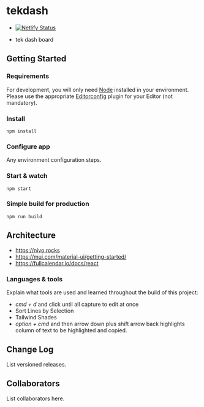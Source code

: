 # tekdash

- [![Netlify Status](https://api.netlify.com/api/v1/badges/7af0826f-8186-4780-9995-6f36621bce63/deploy-status)](https://app.netlify.com/sites/prismatic-dolphin-e350e5/deploys)

- tek dash board

## Getting Started

### Requirements

For development, you will only need [Node](http://nodejs.org/) installed in your environment.
Please use the appropriate [Editorconfig](http://editorconfig.org/) plugin for your Editor (not mandatory).

### Install

    npm install

### Configure app

Any environment configuration steps.

### Start & watch

    npm start

### Simple build for production

    npm run build

## Architecture

- <https://nivo.rocks>
- <https://mui.com/material-ui/getting-started/>
- <https://fullcalendar.io/docs/react>

### Languages & tools

Explain what tools are used and learned throughout the build of this project:

- *cmd + d* and click until all capture to edit at once
- Sort Lines by Selection
- Tailwind Shades
- *option + cmd* and then arrow down plus shift arrow back highlights column of text to be highlighted and copied.

## Change Log

List versioned releases.

## Collaborators

List collaborators here.
